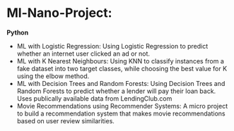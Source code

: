 # Ml-Nano-Project:

__Python__

- ML with Logistic Regression: Using Logistic Regression to predict whether an internet user clicked an ad or not.
- ML with K Nearest Neighbours: Using KNN to classify instances from a fake dataset into two target classes, while choosing the best value for K using the elbow method.
- ML with Decision Trees and Random Forests: Using Decision Trees and Random Forests to predict whether a lender will pay their loan back.        Uses publically available data from LendingClub.com
- Movie Recommendations using Recommender Systems: A micro project to build a recommendation system that makes movie recommendations based on user review similarities.
